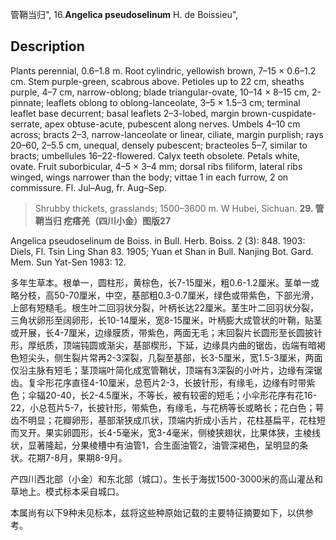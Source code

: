 管鞘当归",
16.**Angelica pseudoselinum** H. de Boissieu",

## Description
Plants perennial, 0.6–1.8 m. Root cylindric, yellowish brown, 7–15 × 0.6–1.2 cm. Stem purple-green, scabrous above. Petioles up to 22 cm, sheaths purple, 4–7 cm, narrow-oblong; blade triangular-ovate, 10–14 × 8–15 cm, 2-pinnate; leaflets oblong to oblong-lanceolate, 3–5 × 1.5–3 cm; terminal leaflet base decurrent; basal leaflets 2–3-lobed, margin brown-cuspidate-serrate, apex obtuse-acute, pubescent along nerves. Umbels 4–10 cm across; bracts 2–3, narrow-lanceolate or linear, ciliate, margin purplish; rays 20–60, 2–5.5 cm, unequal, densely pubescent; bracteoles 5–7, similar to bracts; umbellules 16–22-flowered. Calyx teeth obsolete. Petals white, ovate. Fruit suborbicular, 4–5 × 3–4 mm; dorsal ribs filiform, lateral ribs winged, wings narrower than the body; vittae 1 in each furrow, 2 on commissure. Fl. Jul–Aug, fr. Aug–Sep.

> Shrubby thickets, grasslands; 1500–3600 m. W Hubei, Sichuan.
**29. 管鞘当归 疙瘩羌（四川小金）图版27**

Angelica pseudoselinum de Boiss. in Bull. Herb. Boiss. 2 (3): 848. 1903: Diels, Fl. Tsin Ling Shan 83. 1905; Yuan et Shan in Bull. Nanjing Bot. Gard. Mem. Sun Yat-Sen 1983: 12.

多年生草本。根单一，圆柱形，黄棕色，长7-15厘米，粗0.6-1.2厘米。茎单一或略分枝，高50-70厘米，中空，基部粗0.3-0.7厘米，绿色或带紫色，下部光滑，上部有短糙毛。根生叶二回羽状分裂，叶柄长达22厘米。茎生叶二回羽状分裂，三角状卵形至阔卵形，长10-14厘米，宽8-15厘米，叶柄膨大成管状的叶鞘，贴茎或开展，长4-7厘米，边缘膜质，带紫色，两面无毛；末回裂片长圆形至长圆披针形，厚纸质，顶端钝圆或渐尖，基部楔形，下延，边缘具内曲的锯齿，齿端有暗褐色短尖头，侧生裂片常再2-3深裂，几裂至基部，长3-5厘米，宽1.5-3厘米，两面仅沿主脉有短毛；茎顶端叶简化成宽管鞘状，顶端有3深裂的小叶片，边缘有深锯齿。复伞形花序直径4-10厘米，总苞片2-3，长披针形，有缘毛，边缘有时带紫色；伞辐20-40，长2-4.5厘米，不等长，被有较密的短毛；小伞形花序有花16-22，小总苞片5-7，长披针形，带紫色，有缘毛，与花柄等长或略长；花白色；萼齿不明显；花瓣卵形，基部渐狭成爪状，顶端内折成小舌片，花柱基扁平，花柱短而叉开。果实卵圆形，长4-5毫米，宽3-4毫米，侧棱狭翅状，比果体狭，主棱线状，显著隆起，分果棱槽中有油管1，合生面油管2，油管深褐色，呈明显的条状。花期7-8月，果期8-9月。

产四川西北部（小金）和东北部（城口）。生长于海拔1500-3000米的高山灌丛和草地上。模式标本采自城口。

本属尚有以下9种未见标本，兹将这些种原始记载的主要特征摘要如下，以供参考。
